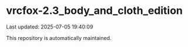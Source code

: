 # vrcfox-2.3_body_and_cloth_edition

Last updated: 2025-07-05 19:40:09

This repository is automatically maintained.
